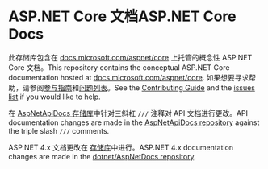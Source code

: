 # <a name="aspnet-core-docs"></a><span data-ttu-id="e7762-101">ASP.NET Core 文档</span><span class="sxs-lookup"><span data-stu-id="e7762-101">ASP.NET Core Docs</span></span>

<span data-ttu-id="e7762-102">此存储库包含在 [docs.microsoft.com/aspnet/core](https://docs.microsoft.com/aspnet/core/getting-started) 上托管的概念性 ASP.NET Core 文档。</span><span class="sxs-lookup"><span data-stu-id="e7762-102">This repository contains the conceptual ASP.NET Core documentation hosted at [docs.microsoft.com/aspnet/core](https://docs.microsoft.com/aspnet/core/getting-started).</span></span> <span data-ttu-id="e7762-103">如果想要寻求帮助，请参阅[参与指南](CONTRIBUTING.md)和[问题列表](https://github.com/dotnet/AspNetCore.Docs/issues)。</span><span class="sxs-lookup"><span data-stu-id="e7762-103">See the [Contributing Guide](CONTRIBUTING.md) and the [issues list](https://github.com/dotnet/AspNetCore.Docs/issues) if you would like to help.</span></span>

<span data-ttu-id="e7762-104">在 [AspNetApiDocs 存储库](https://github.com/dotnet/AspNetApiDocs)中针对三斜杠 `///` 注释对 API 文档进行更改。</span><span class="sxs-lookup"><span data-stu-id="e7762-104">API documentation changes are made in the [AspNetApiDocs repository](https://github.com/dotnet/AspNetApiDocs) against the triple slash `///` comments.</span></span>

<span data-ttu-id="e7762-105">ASP.NET 4.x 文档更改在 [ 存储库](https://github.com/dotnet/AspNetDocs)中进行。</span><span class="sxs-lookup"><span data-stu-id="e7762-105">ASP.NET 4.x documentation changes are made in the [dotnet/AspNetDocs repository](https://github.com/dotnet/AspNetDocs).</span></span>
